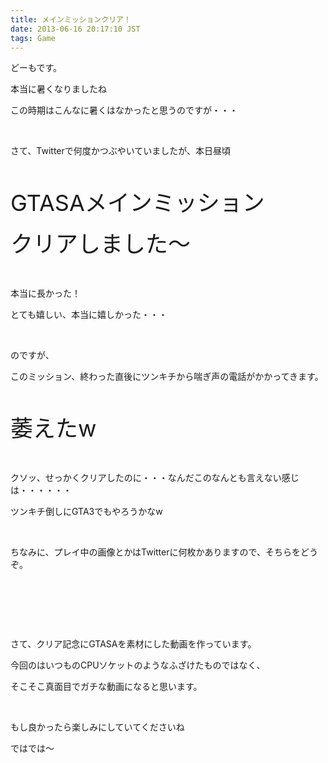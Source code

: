 ```yaml
---
title: メインミッションクリア！
date: 2013-06-16 20:17:10 JST
tags: Game
---
```

<p>どーもです。</p>
<p>本当に暑くなりましたね</p>
<p>この時期はこんなに暑くはなかったと思うのですが・・・</p>
<p>&nbsp;</p>
<p>さて、Twitterで何度かつぶやいていましたが、本日昼頃</p>
<p>&nbsp;</p>
<p><span style="font-size:36px;">GTASAメインミッション</span></p>
<p><span style="font-size:36px;">クリアしました〜</span></p>
<p>&nbsp;</p>
<p>本当に長かった！</p>
<p>とても嬉しい、本当に嬉しかった・・・</p>
<p>&nbsp;</p>
<p>のですが、</p>
<p>このミッション、終わった直後にツンキチから喘ぎ声の電話がかかってきます。</p>
<p>&nbsp;</p>
<p><span style="font-size:36px;">萎えたw</span></p>
<p>&nbsp;</p>
<p>クソッ、せっかくクリアしたのに・・・なんだこのなんとも言えない感じは・・・・・・</p>
<p>ツンキチ倒しにGTA3でもやろうかなw</p>
<p>&nbsp;</p>
<p>ちなみに、プレイ中の画像とかはTwitterに何枚かありますので、そちらをどうぞ。</p>
<p>&nbsp;</p>
<p>&nbsp;</p>
<p>&nbsp;</p>
<p>さて、クリア記念にGTASAを素材にした動画を作っています。</p>
<p>今回のはいつものCPUソケットのようなふざけたものではなく、</p>
<p>そこそこ真面目でガチな動画になると思います。</p>
<p>&nbsp;</p>
<p>もし良かったら楽しみにしていてくださいね</p>
<p>ではでは〜</p>
